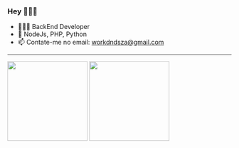 ### Hey 👩🏻‍💻

- 👩🏻‍💻 BackEnd Developer
- 🌱 NodeJs, PHP, Python
- 📫 Contate-me no email: workdndsza@gmail.com

<hr>
<div>
  <img height="180em" src="https://github-readme-stats.vercel.app/api?username=danielsouzadev&show_icons=true&theme=dark&include_all_commits=true&count_private=false"/>
  <img height="180em" src="https://github-readme-stats.vercel.app/api/top-langs/?username=danielsouzadev&layout=compact&langs_count=16&theme=dark"/>
</div>



